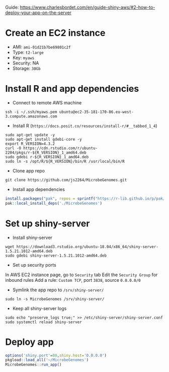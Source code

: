 Guide: https://www.charlesbordet.com/en/guide-shiny-aws/#2-how-to-deploy-your-app-on-the-server

# Create an EC2 instance

- AMI: `ami-01d21b7be69801c2f`
- Type: `t2-large`
- Key: `myaws`
- Security: NA
- Storage: `30Gb`

# Install R and app dependencies

- Connect to remote AWS machine 

```shell
ssh -i ~/.ssh/myaws.pem ubuntu@ec2-35-181-170-86.eu-west-3.compute.amazonaws.com
```

- Install R (`https://docs.posit.co/resources/install-r/#__tabbed_1_4`)

```shell
sudo apt-get update -y
sudo apt-get install gdebi-core -y
export R_VERSION=4.3.2
curl -O https://cdn.rstudio.com/r/ubuntu-2204/pkgs/r-${R_VERSION}_1_amd64.deb
sudo gdebi r-${R_VERSION}_1_amd64.deb 
sudo ln -s /opt/R/${R_VERSION}/bin/R /usr/local/bin/R
```

- Clone app repo 

```shell
git clone https://github.com/js2264/MicrobeGenomes.git
```

- Install app dependencies

```r
install.packages("pak", repos = sprintf("https://r-lib.github.io/p/pak/stable/%s/%s/%s", .Platform$pkgType, R.Version()$os, R.Version()$arch))
pak::local_install_deps('./MicrobeGenomes')
```

# Set up shiny-server

- Install shiny-server

```shell
wget https://download3.rstudio.org/ubuntu-18.04/x86_64/shiny-server-1.5.21.1012-amd64.deb
sudo gdebi shiny-server-1.5.21.1012-amd64.deb
```

- Set up security ports

In AWS EC2 instance page, go to `Security` tab
Edit the `Security Group` for inbound rules
Add a rule: `Custom TCP`, port `3838`, source `0.0.0.0/0` 

- Symlink the app repo to `/srv/shiny-server/`

```shell
sudo ln -s MicrobeGenomes /srv/shiny-server/
```

- Keep all shiny-server logs 

```shell
sudo echo "preserve_logs true;" >> /etc/shiny-server/shiny-server.conf
sudo systemctl reload shiny-server
```

# Deploy app 

```r
options('shiny.port'=80,shiny.host='0.0.0.0')
pkgload::load_all('~/MicrobeGenomes')
MicrobeGenomes::run_app()
```
